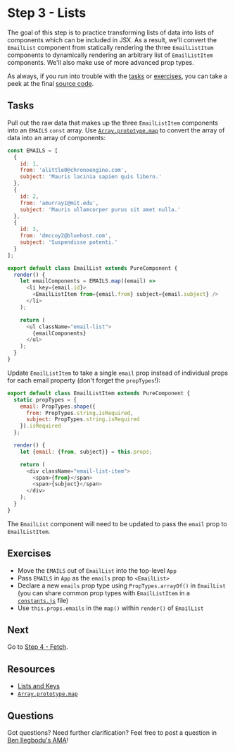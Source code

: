# Step 3 - Lists

The goal of this step is to practice transforming lists of data into lists of components which can be included in JSX. As a result, we'll convert the `EmailList` component from statically rendering the three `EmailListItem` components to dynamically rendering an arbitrary list of `EmailListItem` components. We'll also make use of more advanced prop types.

As always, if you run into trouble with the [tasks](#tasks) or [exercises](#exercises), you can take a peek at the final [source code](src/).

## Tasks

Pull out the raw data that makes up the three `EmailListItem` components into an `EMAILS` `const` array. Use [`Array.prototype.map`](https://developer.mozilla.org/en-US/docs/Web/JavaScript/Reference/Global_Objects/Array/map) to convert the array of data into an array of components:

```js
const EMAILS = [
  {
    id: 1,
    from: 'alittle0@chronoengine.com',
    subject: 'Mauris lacinia sapien quis libero.'
  },
  {
    id: 2,
    from: 'amurray1@mit.edu',
    subject: 'Mauris ullamcorper purus sit amet nulla.'
  },
  {
    id: 3,
    from: 'dmccoy2@bluehost.com',
    subject: 'Suspendisse potenti.'
  }
];

export default class EmailList extends PureComponent {
  render() {
    let emailComponents = EMAILS.map((email) =>
      <li key={email.id}>
        <EmailListItem from={email.from} subject={email.subject} />
      </li>
    );

    return (
      <ul className="email-list">
        {emailComponents}
      </ul>
    );
  }
}
```

Update `EmailListItem` to take a single `email` prop instead of individual props for each email property (don't forget the `propTypes`!):

```js
export default class EmailListItem extends PureComponent {
  static propTypes = {
    email: PropTypes.shape({
      from: PropTypes.string.isRequired,
      subject: PropTypes.string.isRequired
    }).isRequired
  };

  render() {
    let {email: {from, subject}} = this.props;

    return (
      <div className="email-list-item">
        <span>{from}</span>
        <span>{subject}</span>
      </div>
    );
  }
}
```

The `EmailList` component will need to be updated to pass the `email` prop to `EmailListItem`.

## Exercises

- Move the `EMAILS` out of `EmailList` into the top-level `App`
- Pass `EMAILS` in `App` as the `emails` prop to `<EmailList>`
- Declare a new `emails` prop type using `PropTypes.arrayOf()` in `EmailList` (you can share common prop types with `EmailListItem` in a [`constants.js`](src/components/constants.js) file)
- Use `this.props.emails` in the `map()` within `render()` of `EmailList`

## Next

Go to [Step 4 - Fetch](../04-fetch/).

## Resources

- [Lists and Keys](https://facebook.github.io/react/docs/lists-and-keys.html)
- [`Array.prototype.map`](https://developer.mozilla.org/en-US/docs/Web/JavaScript/Reference/Global_Objects/Array/map)

## Questions

Got questions? Need further clarification? Feel free to post a question in [Ben Ilegbodu's AMA](http://www.benmvp.com/ama/)!
